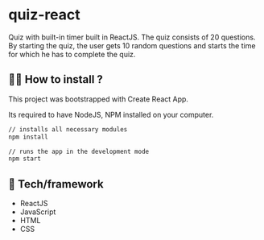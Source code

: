 # quiz-react

Quiz with built-in timer built in ReactJS. The quiz consists of 20 questions. By starting the quiz, the user gets 10 random questions and starts the time for which he has to complete the quiz.

## :man_technologist: How to install ?

This project was bootstrapped with Create React App.

Its required to have NodeJS, NPM installed on your computer.
```sh
// installs all necessary modules
npm install
```
```sh
// runs the app in the development mode
npm start
```

## 🚀 Tech/framework 

* ReactJS
* JavaScript
* HTML
* CSS
